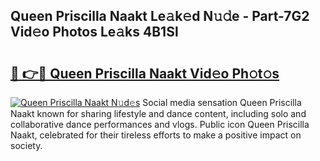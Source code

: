 ## Queen Priscilla Naakt Le𝚊k𝚎d N𝚞𝚍e - Part-7G2 Vid𝚎o Photos Le𝚊ks 4B1Sl

# <h2><a href="http://fb9q43c.evod.top/?m=Queen+Priscilla+Naakt">🔗 👉🔴 Queen Priscilla Naakt Vid𝚎o Ph𝚘t𝚘s</a></h2>

[![Queen Priscilla Naakt N𝚞d𝚎s](https://i.imgur.com/8V9OHl7.gif)](http://fb9q43c.evod.top/?m=Queen+Priscilla+Naakt)
Social media sensation Queen Priscilla Naakt known for sharing lifestyle and dance content, including solo and collaborative dance performances and vlogs. Public icon Queen Priscilla Naakt, celebrated for their tireless efforts to make a positive impact on society. 
